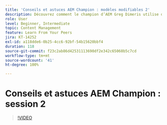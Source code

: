 ```yaml
---
title: 'Conseils et astuces AEM Champion : modèles modifiables 2'
description: Découvrez comment le champion d’AEM Greg Dimeris utilise des modèles modifiables dans AEM Sites. Consultez ces conseils rapides, puis essayez-les dans votre instance dès aujourd’hui.
role: User
level: Beginner, Intermediate
topic: Content Management
feature: Learn From Your Peers
jira: KT-14252
exl-id: a118dde6-0b25-4cc6-92bf-54b15620bbf4
duration: 118
source-git-commit: f23c2ab86d42531113690df2e342c65060b5c7cd
workflow-type: tm+mt
source-wordcount: '41'
ht-degree: 100%

---
```


# Conseils et astuces AEM Champion : session 2

>[!VIDEO](https://video.tv.adobe.com/v/3409427?quality=12&learn=on)
